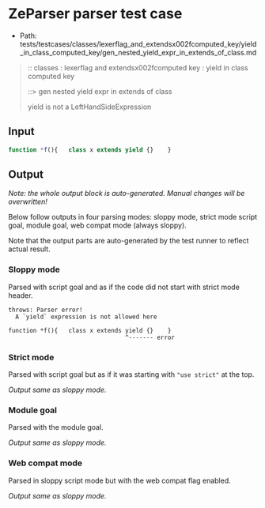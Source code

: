 # ZeParser parser test case

- Path: tests/testcases/classes/lexerflag_and_extendsx002fcomputed_key/yield_in_class_computed_key/gen_nested_yield_expr_in_extends_of_class.md

> :: classes : lexerflag and extendsx002fcomputed key : yield in class computed key
>
> ::> gen nested yield expr in extends of class
>
> yield is not a LeftHandSideExpression

## Input

`````js
function *f(){   class x extends yield {}    }
`````

## Output

_Note: the whole output block is auto-generated. Manual changes will be overwritten!_

Below follow outputs in four parsing modes: sloppy mode, strict mode script goal, module goal, web compat mode (always sloppy).

Note that the output parts are auto-generated by the test runner to reflect actual result.

### Sloppy mode

Parsed with script goal and as if the code did not start with strict mode header.

`````
throws: Parser error!
  A `yield` expression is not allowed here

function *f(){   class x extends yield {}    }
                                 ^------- error
`````

### Strict mode

Parsed with script goal but as if it was starting with `"use strict"` at the top.

_Output same as sloppy mode._

### Module goal

Parsed with the module goal.

_Output same as sloppy mode._

### Web compat mode

Parsed in sloppy script mode but with the web compat flag enabled.

_Output same as sloppy mode._
